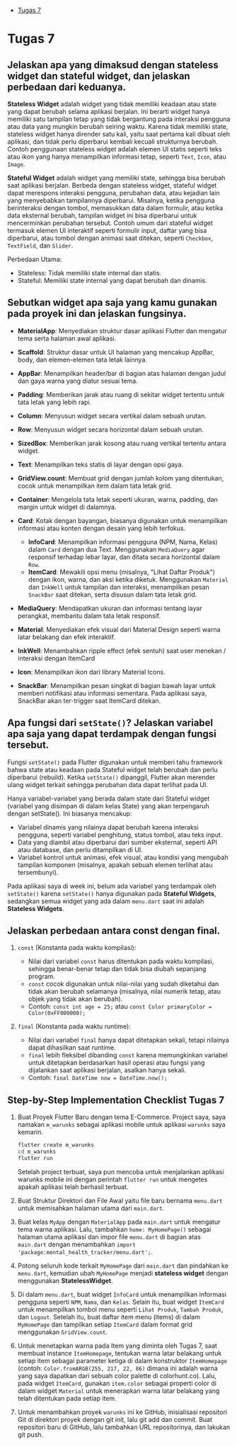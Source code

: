 - [Tugas 7](#Tugas-7)

# Tugas 7
## Jelaskan apa yang dimaksud dengan stateless widget dan stateful widget, dan jelaskan perbedaan dari keduanya.
**Stateless Widget** adalah widget yang tidak memiliki keadaan atau state yang dapat berubah selama aplikasi berjalan. Ini berarti widget hanya memiliki satu tampilan tetap yang tidak bergantung pada interaksi pengguna atau data yang mungkin berubah seiring waktu. Karena tidak memiliki state, stateless widget hanya dirender satu kali, yaitu saat pertama kali dibuat oleh aplikasi, dan tidak perlu diperbarui kembali kecuali strukturnya berubah. Contoh penggunaan stateless widget adalah elemen UI statis seperti teks atau ikon yang hanya menampilkan informasi tetap, seperti `Text`, `Icon`, atau `Image`.

**Stateful Widget** adalah widget yang memiliki state, sehingga bisa berubah saat aplikasi berjalan. Berbeda dengan stateless widget, stateful widget dapat merespons interaksi pengguna, perubahan data, atau kejadian lain yang menyebabkan tampilannya diperbarui. Misalnya, ketika pengguna berinteraksi dengan tombol, memasukkan data dalam formulir, atau ketika data eksternal berubah, tampilan widget ini bisa diperbarui untuk mencerminkan perubahan tersebut. Contoh umum dari stateful widget termasuk elemen UI interaktif seperti formulir input, daftar yang bisa diperbarui, atau tombol dengan animasi saat ditekan, seperti `Checkbox`, `TextField`, dan `Slider`.

Perbedaan Utama:
- Stateless: Tidak memiliki state internal dan statis.
- Stateful: Memiliki state internal yang dapat berubah dan dinamis.
    
## Sebutkan widget apa saja yang kamu gunakan pada proyek ini dan jelaskan fungsinya.
- **MaterialApp**: Menyediakan struktur dasar aplikasi Flutter dan mengatur tema serta halaman awal aplikasi.

- **Scaffold**: Struktur dasar untuk UI halaman yang mencakup AppBar, body, dan elemen-elemen tata letak lainnya.

- **AppBar**: Menampilkan header/bar di bagian atas halaman dengan judul dan gaya warna yang diatur sesuai tema.

- **Padding**: Memberikan jarak atau ruang di sekitar widget tertentu untuk tata letak yang lebih rapi.

- **Column**: Menyusun widget secara vertikal dalam sebuah urutan.

- **Row**: Menyusun widget secara horizontal dalam sebuah urutan.

- **SizedBox**: Memberikan jarak kosong atau ruang vertikal tertentu antara widget.

- **Text**: Menampilkan teks statis di layar dengan opsi gaya.

- **GridView.count**: Membuat grid dengan jumlah kolom yang ditentukan, cocok untuk menampilkan item dalam tata letak grid.

- **Container**: Mengelola tata letak seperti ukuran, warna, padding, dan margin untuk widget di dalamnya.

- **Card**: Kotak dengan bayangan, biasanya digunakan untuk menampilkan informasi atau konten dengan desain yang lebih terfokus.
  - **InfoCard**: Menampilkan informasi pengguna (NPM, Nama, Kelas) dalam `Card` dengan dua Text. Menggunakan `MediaQuery` agar responsif terhadap lebar layar, dan ditata secara horizontal dalam `Row`.
  - **ItemCard**: Mewakili opsi menu (misalnya, "Lihat Daftar Produk") dengan ikon, warna, dan aksi ketika diketuk. Menggunakan `Material` dan `InkWell` untuk tampilan dan interaksi, menampilkan pesan `SnackBar` saat ditekan, serta disusun dalam tata letak grid.

- **MediaQuery**: Mendapatkan ukuran dan informasi tentang layar perangkat, membantu dalam tata letak responsif.

- **Material**: Menyediakan efek visual dari Material Design seperti warna latar belakang dan efek interaktif.

- **InkWell**: Menambahkan ripple effect (efek sentuh) saat user menekan / interaksi dengan ItemCard

- **Icon**: Menampilkan ikon dari library Material Icons.

- **SnackBar**: Menampilkan pesan singkat di bagian bawah layar untuk memberi notifikasi atau informasi sementara. Pada aplikasi saya, SnackBar akan ter-trigger saat ItemCard ditekan.

## Apa fungsi dari `setState()`? Jelaskan variabel apa saja yang dapat terdampak dengan fungsi tersebut.
Fungsi `setState()` pada Flutter digunakan untuk memberi tahu framework bahwa state atau keadaan pada Stateful widget telah berubah dan perlu diperbarui (rebuild). Ketika `setState()` dipanggil, Flutter akan merender ulang widget terkait sehingga perubahan data dapat terlihat pada UI.

Hanya variabel-variabel yang berada dalam state dari Stateful widget (variabel yang disimpan di dalam kelas State) yang akan terpengaruh dengan setState(). Ini biasanya mencakup:
- Variabel dinamis yang nilainya dapat berubah karena interaksi pengguna, seperti variabel penghitung, status tombol, atau teks input.
- Data yang diambil atau diperbarui dari sumber eksternal, seperti API atau database, dan perlu ditampilkan di UI.
- Variabel kontrol untuk animasi, efek visual, atau kondisi yang mengubah tampilan komponen (misalnya, apakah sebuah elemen terlihat atau tersembunyi).

Pada aplikasi saya di week ini, belum ada variabel yang terdampak oleh `setState()` karena `setState()` hanya digunakan pada **Stateful Widgets**, sedangkan semua widget yang ada dalam `menu.dart` saat ini adalah **Stateless Widgets**.

## Jelaskan perbedaan antara const dengan final.
1. `const` (Konstanta pada waktu kompilasi):
   - Nilai dari variabel `const` harus ditentukan pada waktu kompilasi, sehingga benar-benar tetap dan tidak bisa diubah sepanjang program.
   - `const` cocok digunakan untuk nilai-nilai yang sudah diketahui dan tidak akan berubah selamanya (misalnya, nilai numerik tetap, atau objek yang tidak akan berubah).
   - Contoh: `const int age = 25;` atau `const Color primaryColor = Color(0xFF000000);`

2. `final` (Konstanta pada waktu runtime):
   - Nilai dari variabel `final` hanya dapat ditetapkan sekali, tetapi nilainya dapat dihasilkan saat runtime.
   - `final` lebih fleksibel dibanding `const` karena memungkinkan variabel untuk ditetapkan berdasarkan hasil operasi atau fungsi yang dijalankan saat aplikasi berjalan, asalkan hanya sekali.
   - Contoh: `final DateTime now = DateTime.now();`

## Step-by-Step Implementation Checklist Tugas 7
1. Buat Proyek Flutter Baru dengan tema E-Commerce. Project saya, saya namakan `m_warunks` sebagai aplikasi mobile untuk aplikasi `warunks` saya kemarin.
    ```bash
    flutter create m_warunks
    cd m_warunks
    flutter run
    ```
    Setelah project terbuat, saya pun mencoba untuk menjalankan aplikasi warunks mobile ini dengan perintah `flutter run` untuk mengetes apakah aplikasi telah berhasil terbuat.

2. Buat Struktur Direktori dan File Awal yaitu file baru bernama `menu.dart` untuk memisahkan halaman utama dari `main.dart`.

3. Buat kelas `MyApp` dengan `MaterialApp` pada `main.dart` untuk mengatur tema warna aplikasi. Lalu, tambahkan `home: MyHomePage()` sebagai halaman utama aplikasi dan impor file `menu.dart` di bagian atas `main.dart` dengan menambahkan `import 'package:mental_health_tracker/menu.dart';`. 

4. Potong seluruh kode terkait `MyHomePage` dari `main.dart` dan pindahkan ke `menu.dart`, kemudian ubah `MyHomePage` menjadi **stateless widget** dengan menggunakan **StatelessWidget**.

5. Di dalam `menu.dart`, buat widget `InfoCard` untuk menampilkan informasi pengguna seperti `NPM`, `Nama`, dan `Kelas`. Selain itu, buat widget `ItemCard` untuk menampilkan tombol menu seperti `Lihat Produk`, `Tambah Produk`, dan `Logout`. Setelah itu, buat daftar item menu (items) di dalam `MyHomePage` dan tampilkan setiap `ItemCard` dalam format grid menggunakan `GridView.count`.

6. Untuk menetapkan warna pada Item yang diminta oleh Tugas 7, saat membuat instance `ItemHomepage`, tentukan warna latar belakang untuk setiap item sebagai parameter ketiga di dalam konstruktor `ItemHomepage` (contoh: `Color.fromARGB(255, 217, 22, 86)` dimana ini adalah warna yang saya dapatkan dari sebuah color palette di <a>colorhunt.co</a>). Lalu, pada widget `ItemCard`, gunakan `item.color` sebagai properti color di dalam widget `Material` untuk menerapkan warna latar belakang yang telah ditentukan pada setiap item.

7. Untuk menambahkan proyek `warunks` ini ke GitHub, inisialisasi repositori Git di direktori proyek dengan git init, lalu git add dan commit. Buat repositori baru di GitHub, lalu tambahkan URL repositorinya, dan lakukan git push.